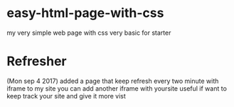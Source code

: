 # easy-html-page-with-css
my very simple web page with css very basic for starter 

# Refresher 
(Mon sep 4 2017)
added a page that keep refresh every two minute with iframe to my site you can add another iframe with yoursite useful if want to keep track your site and give it more vist 
